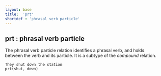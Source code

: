 ```yaml
---
layout: base
title:  'prt'
shortdef : 'phrasal verb particle'
---
```



## prt : phrasal verb particle
The phrasal verb particle relation identifies a phrasal verb, and holds between the verb and its particle. It is a subtype of the *compound* relation.

~~~ sdparse
They shut down the station
prt(shut, down)
~~~

 

